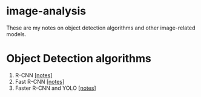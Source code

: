 # image-analysis
These are my notes on object detection algorithms and other image-related models.

# Object Detection algorithms

1. R-CNN [[notes]](R_CNN.md)
2. Fast R-CNN [[notes]](Fast_R_CNN.md)
3. Faster R-CNN and YOLO [[notes]](Faster_R_CNN.md)
